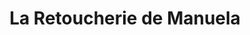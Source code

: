 ---
title: "La Retoucherie de Manuela"
url: /caracas/la-retoucherie-de-manuela-bulevar-de-sabana-grande/
shop: sastre
---
